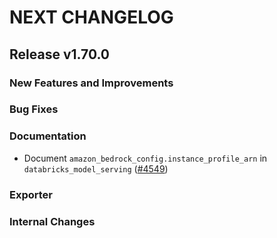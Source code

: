 # NEXT CHANGELOG

## Release v1.70.0

### New Features and Improvements

### Bug Fixes

### Documentation

 * Document `amazon_bedrock_config.instance_profile_arn` in `databricks_model_serving` ([#4549](https://github.com/databricks/terraform-provider-databricks/pull/4549))

### Exporter

### Internal Changes
